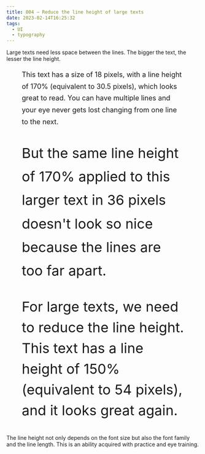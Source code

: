 ```yaml
---
title: 004 — Reduce the line height of large texts
date: 2023-02-14T16:25:32
tags:
  - UI
  - typography
---
```


Large texts need less space between the lines. The bigger the text, the lesser
the line height.

<!-- more -->

<figure>
  <p style="font-size: 18px; line-height: 1.7">
  This text has a size of 18 pixels, with a line height of 170% (equivalent to 30.5 pixels), which looks great to read. You can have multiple lines and your eye never gets lost changing from one line to the next.
  </p>
</figure>

<figure>
  <p style="font-size: 36px; line-height: 1.7">
  But the same line height of 170% applied to this larger text in 36 pixels doesn't look so nice because the lines are too far apart.
  </p>
</figure>

<figure>
  <p style="font-size: 36px; line-height: 1.5">
  For large texts, we need to reduce the line height. This text has a line height of  150% (equivalent to 54 pixels), and it looks great again.
  </p>
</figure>

The line height not only depends on the font size but also the font family and
the line length. This is an ability acquired with practice and eye training.
